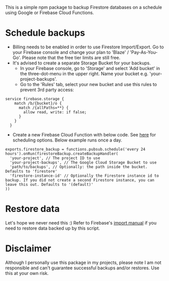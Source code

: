 This is a simple npm package to backup Firestore databases on a schedule using Google or Firebase Cloud Functions.

# Schedule backups

- Billing needs to be enabled in order to use Firestore Import/Export. Go to your Firebase console and change your plan to 'Blaze' / 'Pay-As-You-Go'. Please note that the free tier limits are still free.
- It's advised to create a separate Storage Bucket for your backups.
  - In your Firebase console, go to 'Storage' and select 'Add bucket' in the three-dot-menu in the upper right. Name your bucket e.g. 'your-project-backups'.
  - Go to the 'Rules' tab, select your new bucket and use this rules to prevent 3rd party access:

```
service firebase.storage {
    match /b/{bucket}/o {
      match /{allPaths=**} {
        allow read, write: if false;
      }
    }
  }
```

- Create a new Firebase Cloud Function with below code. See [here](https://firebase.google.com/docs/functions/schedule-functions) for scheduling options. Below example runs once a day.

```
exports.firestore_backup = functions.pubsub.schedule('every 24 hours').onRun(firestoreBackup.createBackupHandler(
  'your-project', // The project ID to use
  'your-project-backups', // The Google Cloud Storage Bucket to use
  'path/to/backups', // Optionally: the path inside the bucket. Defaults to 'firestore'
  'firestore-instance-id' // Optionally the Firestore instance id to backup. If you did not create a second Firestore instance, you can leave this out. Defaults to '(default)'
))
```

# Restore data
Let's hope we never need this :) Refer to Firebase's [import manual](https://firebase.google.com/docs/firestore/manage-data/export-import#import_data) if you need to restore data backed up by this script.

# Disclaimer
Although I personally use this package in my projects, please note I am not responsible and can't guarantee successful backups and/or restores. Use this at your own risk.
